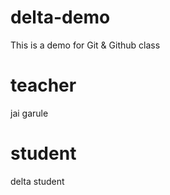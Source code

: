 # delta-demo
This is a demo for Git &amp; Github class


# teacher
jai garule

# student
delta student